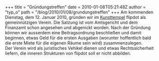 +++
title = "Gründungstreffen"
date = 2010-01-08T05:21:48Z
author = "typ_o"
path = "/blog/2010/01/08/grundungstreffen"
+++
Am kommenden Dienstag, dem 12. Januar 2010, gründen wir im
[Kunsttempel](https://flipdot.org/blog/index.php?/archives/47-Ab-jetzt-immer-Dienstags.html)
flipdot als gemeinnützigen Verein. Die Satzung ist vom Amtsgericht und
dem Finanzamt schon angesehen und abgenickt worden. Nach der Gründung
können wir ausserdem eine Beitragsordnung beschließen und damit
beginnen, etwas Geld für die ersten Ausgaben (worunter hoffentlich bald
die erste Miete für die eigenen Räume sein wird) zusammenzulegen.  
Der Verein wird als juristisches Vehikel dienen und etwas
Rechtssicherheit liefern, die inneren Strukturen von flipdot soll er
nicht abbilden.
